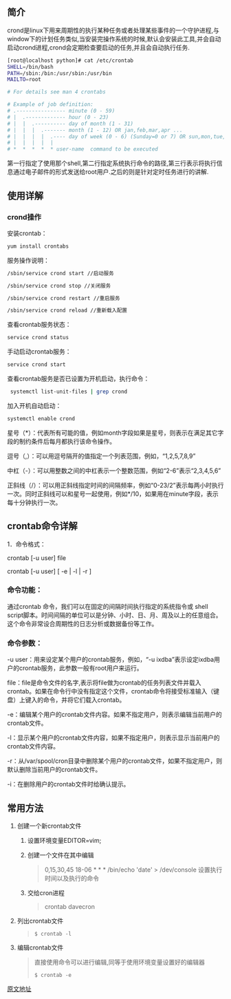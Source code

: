 ## 简介
crond是linux下用来周期性的执行某种任务或者处理某些事件的一个守护进程,与window下的计划任务类似,当安装完操作系统的时候,默认会安装此工具,并会自动启动crond进程,crond会定期检查要启动的任务,并且会自动执行任务.  
```bash
[root@localhost python]# cat /etc/crontab 
SHELL=/bin/bash
PATH=/sbin:/bin:/usr/sbin:/usr/bin
MAILTO=root

# For details see man 4 crontabs

# Example of job definition:
# .---------------- minute (0 - 59)
# |  .------------- hour (0 - 23)
# |  |  .---------- day of month (1 - 31)
# |  |  |  .------- month (1 - 12) OR jan,feb,mar,apr ...
# |  |  |  |  .---- day of week (0 - 6) (Sunday=0 or 7) OR sun,mon,tue,wed,thu,fri,sat
# |  |  |  |  |
# *  *  *  *  * user-name  command to be executed
```
第一行指定了使用那个shell,第二行指定系统执行命令的路径,第三行表示将执行信息通过电子邮件的形式发送给root用户.之后的则是针对定时任务进行的讲解.

## 使用详解
### crond操作
安装crontab：
```bash
yum install crontabs
```
服务操作说明：
```bash
/sbin/service crond start //启动服务

/sbin/service crond stop //关闭服务

/sbin/service crond restart //重启服务

/sbin/service crond reload //重新载入配置
```
查看crontab服务状态：
```bash
service crond status
```
手动启动crontab服务：
```bash
service crond start
```
查看crontab服务是否已设置为开机启动，执行命令：
```bash
 systemctl list-unit-files | grep crond
```
加入开机自动启动：
```bash
systemctl enable crond
```

星号（*）：代表所有可能的值，例如month字段如果是星号，则表示在满足其它字段的制约条件后每月都执行该命令操作。

逗号（,）：可以用逗号隔开的值指定一个列表范围，例如，“1,2,5,7,8,9”

中杠（-）：可以用整数之间的中杠表示一个整数范围，例如“2-6”表示“2,3,4,5,6”

正斜线（/）：可以用正斜线指定时间的间隔频率，例如“0-23/2”表示每两小时执行一次。同时正斜线可以和星号一起使用，例如*/10，如果用在minute字段，表示每十分钟执行一次。

## crontab命令详解
1．命令格式：

crontab [-u user] file

crontab [-u user] [ -e | -l | -r ]

### 命令功能：

通过crontab 命令，我们可以在固定的间隔时间执行指定的系统指令或 shell script脚本。时间间隔的单位可以是分钟、小时、日、月、周及以上的任意组合。这个命令非常设合周期性的日志分析或数据备份等工作。

### 命令参数：

-u user：用来设定某个用户的crontab服务，例如，“-u ixdba”表示设定ixdba用户的crontab服务，此参数一般有root用户来运行。

file：file是命令文件的名字,表示将file做为crontab的任务列表文件并载入crontab。如果在命令行中没有指定这个文件，crontab命令将接受标准输入（键盘）上键入的命令，并将它们载入crontab。

-e：编辑某个用户的crontab文件内容。如果不指定用户，则表示编辑当前用户的crontab文件。

-l：显示某个用户的crontab文件内容，如果不指定用户，则表示显示当前用户的crontab文件内容。

-r：从/var/spool/cron目录中删除某个用户的crontab文件，如果不指定用户，则默认删除当前用户的crontab文件。

-i：在删除用户的crontab文件时给确认提示。

## 常用方法
1. 创建一个新crontab文件
    1. 设置环境变量EDITOR=vim;
    2. 创建一个文件在其中编辑
        > 0,15,30,45 18-06 * * * /bin/echo 'date' > /dev/console
        > 设置执行时间以及执行的命令
    3. 交给cron进程
      
        > crontab davecron
2. 列出crontab文件
    > ```
    > $ crontab -l
    > ```
3. 编辑crontab文件
    > 直接使用命令可以进行编辑,同等于使用环境变量设置好的编辑器
    > ```
    > $ crontab -e
    > ```

[原文地址](http://www.cnblogs.com/peida/archive/2013/01/08/2850483.html)